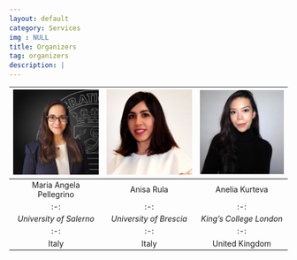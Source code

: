```yaml
---
layout: default
category: Services
img : NULL
title: Organizers
tag: organizers
description: |
---
```


|<img class="organizers" src="assets/mariaangela-pellegrino.jpg" width="200">|<img class="organizers" src="assets/anisa-rula.jpeg" width="200">|<img class="organizers" src="assets/anelia-kurteva.jpeg" width="200">|
|:-:|:-:|:-:|
|Maria Angela Pellegrino|Anisa Rula|Anelia Kurteva|
|:-:|:-:|:-:|
|<em>University of Salerno</em>|<em>University of Brescia</em>|<em>King’s College London</em>|
|:-:|:-:|:-:|
|Italy|Italy|United Kingdom|

